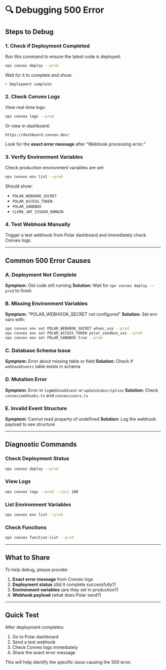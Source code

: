 # 🔍 Debugging 500 Error

## Steps to Debug

### 1. Check if Deployment Completed

Run this command to ensure the latest code is deployed:
```bash
npx convex deploy --prod
```

Wait for it to complete and show:
```
✓ Deployment complete
```

### 2. Check Convex Logs

View real-time logs:
```bash
npx convex logs --prod
```

Or view in dashboard:
```
https://dashboard.convex.dev/
```

Look for the **exact error message** after "Webhook processing error:"

### 3. Verify Environment Variables

Check production environment variables are set:
```bash
npx convex env list --prod
```

Should show:
- `POLAR_WEBHOOK_SECRET`
- `POLAR_ACCESS_TOKEN`
- `POLAR_SANDBOX`
- `CLERK_JWT_ISSUER_DOMAIN`

### 4. Test Webhook Manually

Trigger a test webhook from Polar dashboard and immediately check Convex logs.

---

## Common 500 Error Causes

### A. Deployment Not Complete
**Symptom:** Old code still running
**Solution:** Wait for `npx convex deploy --prod` to finish

### B. Missing Environment Variables
**Symptom:** "POLAR_WEBHOOK_SECRET not configured"
**Solution:** Set env vars with:
```bash
npx convex env set POLAR_WEBHOOK_SECRET whsec_xxx --prod
npx convex env set POLAR_ACCESS_TOKEN polar_sandbox_xxx --prod
npx convex env set POLAR_SANDBOX true --prod
```

### C. Database Schema Issue
**Symptom:** Error about missing table or field
**Solution:** Check if `webhookEvents` table exists in schema

### D. Mutation Error
**Symptom:** Error in `logWebhookEvent` or `updateSubscription`
**Solution:** Check `convex/webhooks.ts` and `convex/users.ts`

### E. Invalid Event Structure
**Symptom:** Cannot read property of undefined
**Solution:** Log the webhook payload to see structure

---

## Diagnostic Commands

### Check Deployment Status
```bash
npx convex deploy --prod
```

### View Logs
```bash
npx convex logs --prod --tail 100
```

### List Environment Variables
```bash
npx convex env list --prod
```

### Check Functions
```bash
npx convex function-list --prod
```

---

## What to Share

To help debug, please provide:

1. **Exact error message** from Convex logs
2. **Deployment status** (did it complete successfully?)
3. **Environment variables** (are they set in production?)
4. **Webhook payload** (what does Polar send?)

---

## Quick Test

After deployment completes:

1. Go to Polar dashboard
2. Send a test webhook
3. Check Convex logs immediately
4. Share the exact error message

This will help identify the specific issue causing the 500 error.
